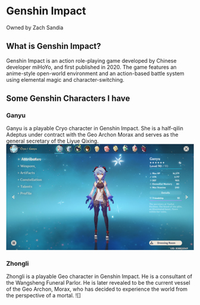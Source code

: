 # Genshin Impact
Owned by Zach Sandia

## What is Genshin Impact?

Genshin Impact is an action role-playing game developed by Chinese developer miHoYo, and first published in 2020. The game features an anime-style open-world environment and an action-based battle system using elemental magic and character-switching.

## Some Genshin Characters I have

### Ganyu
Ganyu is a playable Cryo character in Genshin Impact. She is a half-qilin Adeptus under contract with the Geo Archon Morax and serves as the general secretary of the Liyue Qixing.
![](goneyou.png)

### Zhongli
Zhongli is a playable Geo character in Genshin Impact. He is a consultant of the Wangsheng Funeral Parlor. He is later revealed to be the current vessel of the Geo Archon, Morax, who has decided to experience the world from the perspective of a mortal.
![]
